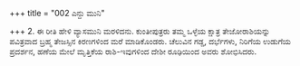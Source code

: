 +++
title = "002 ಎನ್ದು ಮುನಿ"

+++
2. ಈ ರೀತಿ ಹೇಳಿ ವ್ಯಾಸಮುನಿ ಮರಳಿದನು. ಕುಂತೀಪುತ್ರರು ತಮ್ಮ ಒಳ್ಳೆಯ ಕ್ಷಾತ್ರ ತೇಜೋರಾಶಿಯನ್ನು ಪವಿತ್ರವಾದ ಬ್ರಹ್ಮ ತೇಜಸ್ಸಿನ ಕಿರಣಗಳಿಂದ ಮರೆ ಮಾಡಿಕೊಂಡರು. ಚೆಲುವಿನ ಗಡ್ಡ, ದರ್ಭೆಗಳು, ನಿರಿಗೆಯ ಉಡುಗೆಯ ಪ್ರದರ್ಶನ, ಹಣೆಯ ಮೇಲೆ ಮೃತ್ತಿಕೆಯ ರಾಶಿ-ಇವುಗಳಿಂದ ದೇಶೀ ರೂಢಿಯಿಂದ ಅವರು ಶೋಭಿಸಿದರು.